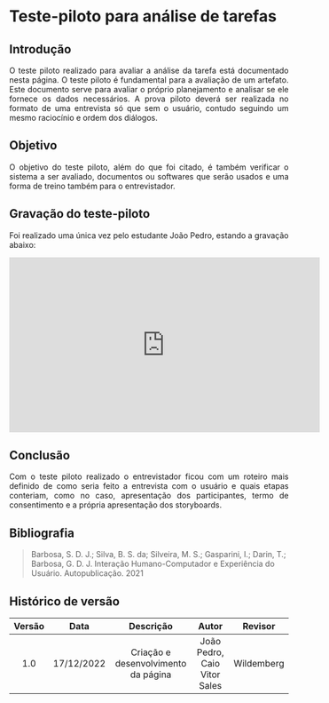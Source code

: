 # Teste-piloto para análise de tarefas
 
## Introdução
<p align="justify">
O teste piloto realizado para avaliar a análise da tarefa está documentado nesta página. O teste piloto é fundamental para a avaliação de um artefato. Este documento serve para  avaliar o próprio planejamento e analisar se ele fornece os dados necessários. A prova piloto deverá ser realizada no formato de uma entrevista só que sem o usuário, contudo seguindo um mesmo raciocínio e ordem dos diálogos.</p>
 
 
 
## Objetivo
<p align="justify">O objetivo do teste piloto, além do que foi citado, é também verificar o sistema a ser avaliado, documentos ou softwares que serão usados e uma forma de treino também para o entrevistador.</p>
 
## Gravação do teste-piloto
<p align="justify">Foi realizado uma única vez pelo estudante João Pedro, estando a gravação abaixo:</p>
 
<iframe width="560" height="315" src="https://www.youtube.com/embed/pjafo0sUBc8" title="YouTube video player" frameborder="0" allow="accelerometer; autoplay; clipboard-write; encrypted-media; gyroscope; picture-in-picture" allowfullscreen></iframe>
 
## Conclusão
<p align="justify">Com o teste piloto realizado o entrevistador ficou com um roteiro mais definido de como seria feito a entrevista com o usuário e quais etapas conteriam, como no caso, apresentação dos participantes, termo de consentimento e a própria apresentação dos storyboards.</p>
 
 
 
 
## Bibliografia
 
> Barbosa, S. D. J.; Silva, B. S. da; Silveira, M. S.; Gasparini, I.; Darin, T.; Barbosa, G. D. J. Interação Humano-Computador e Experiência do Usuário. Autopublicação. 2021
 
 
## Histórico de versão
 
| Versão |    Data    |             Descrição             |    Autor    |  Revisor   |
| :----: | :--------: | :-------------------------------: | :---------: | :--------: |
|  1.0   | 17/12/2022 | Criação e desenvolvimento da página | João Pedro, Caio Vitor Sales | Wildemberg  |
 
 

